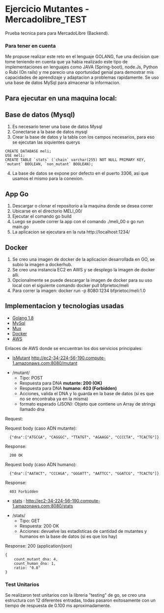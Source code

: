 

# Ejercicio Mutantes - Mercadolibre_TEST
Prueba tecnica para para MercadoLibre (Backend). 

### Para tener en cuenta
Me propuse realizar este reto en el lenguaje GOLANG, fue una decision que tome teniendo en cuenta que ya habia realizado este tipo de implementaciones en lenguajes como JAVA (Spring-boot), node.Js, Python o Rubi (On rails) y  me parecio una oportunidad genial para demostrar mis capacidades de aprendizaje y adaptacion a problemas rapidamente. Se uso una base de datos MySql para almacenar la informacion.

## Para ejecutar en una maquina local:

## Base de datos (Mysql)
1. Es necesario tener una base de datos Mysql
2. Conectarse a la base de datos mysql
3. Crear la base de datos y la tabla con los campos necesarios, para eso se ejecutan las siquientes querys
```
CREATE DATABASE meli;
USE meli;
CREATE TABLE `stats` (`chain` varchar(255) NOT NULL PRIMARY KEY, `mutant` BOOLEAN, `non_mutant` BOOLEAN);
```
4. La base de datos se expone por defecto en el puerto 3306, asi que usamos el mismo para la conexion.

## App Go
1. Descargar o clonar el repositorio a la maquina donde se desea correr
2. Ubicarse en el directorio MELI_00/
3. Ejecutar el comando go build
4. Luego se puede correr la app con el comando ./meli_00 o go run main.go
5. La aplicacion se ejecutara en la ruta http://localhost:1234/


## Docker 
1. Se creo una imagen de docker de la aplicacion desarrollada en GO, se subio la imagen a dockerhub.
3. Se creo una instancia EC2 en AWS y se desplego la imagen de docker alli.
4. Opcionalmente se puede descargar la imagen de docker para su uso local con el siguiente comando docker pull bfprietoc/meli
5. Para correr la imagen: docker run -p 8080:1234 bfprietoc/meli:1.0


## Implementacion y tecnologias usadas

- [Golang 1.8](https://go.dev/)
- [MySql](https://www.mysql.com)
- [Mux](https://github.com/gorilla/mux)
- [Docker](https://www.docker.com)
- [AWS](https://aws.amazon.com/)




Enlaces de AWS donde se encuentran los dos servicios principales:

- [IsMutant](http://ec2-34-224-56-190.compute-1.amazonaws.com:8080/mutant) http://ec2-34-224-56-190.compute-1.amazonaws.com:8080/mutant
* /mutant/
  * Tipo: POST
  * Respuesta para DNA **mutante: 200 (OK)**
  * Respuesta para DNA **humano: 403 (Forbidden)**
  * Acciones, valida el DNA y lo guarda en la base de datos (si es que no se encontraba ya en la misma)
  * formato esperado (JSON): Objeto que contiene un Array de strings llamado dna

Request: 

Request body (caso ADN mutante):

```
  {"dna":["ATGCGA", "CAGGGC", "TTATGT", "AGAAGG", "CCCCTA", "TCACTG"]}
```

Response:

```
  200 OK
```
Request body (caso ADN humano):

```
  {"dna":["AATACT", "CCCAGA", "GGGATT", "AATTCC", "GGATCG", "TCACTG"]}
```

Response:

```
  403 Forbidden
```

- [stats](http://ec2-34-224-56-190.compute-1.amazonaws.com:8080/stats) : http://ec2-34-224-56-190.compute-1.amazonaws.com:8080/stats

* /stats/
  * Tipo: GET
  * Respuesta: 200 OK
  * Acciones: devuelve las estadisticas de cantidad de mutantes y humanos en la base de datos (si es que los hay)

Response: 200 (application/json)

```
{
    count_mutant_dna: 4,
    count_human_dna: 1,
    ratio: "0.8"
}
```

### Test Unitarios

Se realizaron test unitarios con la libreria "testing" de go, se creo una estructura con 12 diferentes entradas, todas pasaron exitosamente con un tiempo de respuesta de 0.100 ms aproximadamente.









